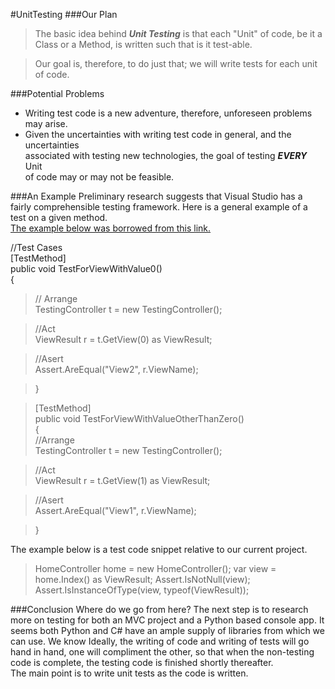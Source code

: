 #UnitTesting
###Our Plan
>The basic idea behind **_Unit Testing_** is that each "Unit" of code, be it a Class or a Method, is written such that is it test-able.

>Our goal is, therefore, to do just that; we will write tests for each unit of code.

###Potential Problems
* Writing test code is a new adventure, therefore, unforeseen problems may arise.
* Given the uncertainties with writing test code in general, and the uncertainties  
associated with testing new technologies, the goal of testing **_EVERY_** Unit  
of code may or may not be feasible.

###An Example
     Preliminary research suggests that Visual Studio has a fairly comprehensible testing
framework.  Here is a general example of a test on a given method.  
[The example below was borrowed from this link.](http://www.codeproject.com/Articles/763928/MVC-Unit-Testing-Unleashed)

>
 //Test Cases  
[TestMethod]  
public void TestForViewWithValue0()  
{  

>//     Arrange  
         TestingController t = new TestingController();

>    //Act  
    ViewResult r = t.GetView(0) as ViewResult;  

>    //Asert  
    Assert.AreEqual("View2", r.ViewName);  

>}  

>[TestMethod]  
public void TestForViewWithValueOtherThanZero()  
{  
    //Arrange  
    TestingController t = new TestingController();  

>    //Act  
    ViewResult r = t.GetView(1) as ViewResult;  

>    //Asert  
    Assert.AreEqual("View1", r.ViewName);  

>}  

The example below is a test code snippet relative to our current project.  

>HomeController home = new HomeController();
 var view = home.Index() as ViewResult;
 Assert.IsNotNull(view);
 Assert.IsInstanceOfType(view, typeof(ViewResult));


###Conclusion
Where do we go from here?  The next step is to research more on testing
for both an MVC project and a Python based console app.
It seems both Python and C# have an ample supply of libraries from which we
can use.  We know Ideally, the writing of code and writing of tests will go
hand in hand, one will compliment the other, so that when the non-testing code
is complete, the testing code is finished shortly thereafter.  
The main point is to write unit tests as the code is written.
